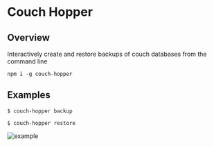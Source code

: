 # Couch Hopper

## Overview
Interactively create and restore backups of couch databases from the command line

```
npm i -g couch-hopper
```

## Examples
```
$ couch-hopper backup

$ couch-hopper restore
```

![example](https://media.giphy.com/media/3ohjUYJU8w4BUim7hm/giphy.gif)
